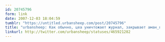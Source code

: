 ```yaml
---
id: 20745796
form: link
date: 2007-12-03 18:04:59
tumblr: "https://untitled.urbansheep.com/post/20745796"
title: "urbansheep: Как обычно, цеа уничтожает журнал, закрывает аман_гельда и сжигает александрийскую библиотеку. Детский сад и разрушение повсюду..."
linkurl: http://twitter.com/urbansheep/statuses/465921282
---
```



